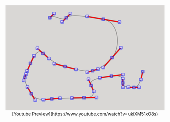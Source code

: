 <p align="center">
    <img src="https://github.com/R3voA3/PathGenerator/blob/main/preview.png">
    [Youtube Preview](https://www.youtube.com/watch?v=ukiXM51xO8s)
</p>
